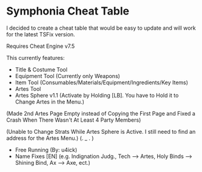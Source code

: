 # Symphonia Cheat Table
I decided to create a cheat table that would be easy to update and will work for the latest TSFix version.

Requires Cheat Engine v7.5

This currently features:
- Title & Costume Tool
- Equipment Tool (Currently only Weapons)
- Item Tool (Consumables/Materials/Equipment/Ingredients/Key Items)
- Artes Tool
- Artes Sphere v1.1 (Activate by Holding [LB]. You have to Hold it to Change Artes in the Menu.)

(Made 2nd Artes Page Empty instead of Copying the First Page and Fixed a Crash When There Wasn't At Least 4 Party Members)

(Unable to Change Strats While Artes Sphere is Active. I still need to find an address for the Artes Menu.) (. _ . )

- Free Running (By: u4ick)
- Name Fixes [EN] (e.g. Indignation Judg., Tech --> Artes, Holy Binds --> Shining Bind, Ax --> Axe, ect.)
